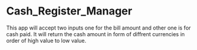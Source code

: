 # Cash_Register_Manager
 This app will accept two inputs one for the bill amount and other one is for cash paid. It will return the cash amount in form of diffrent currencies in order of high value to low value.
